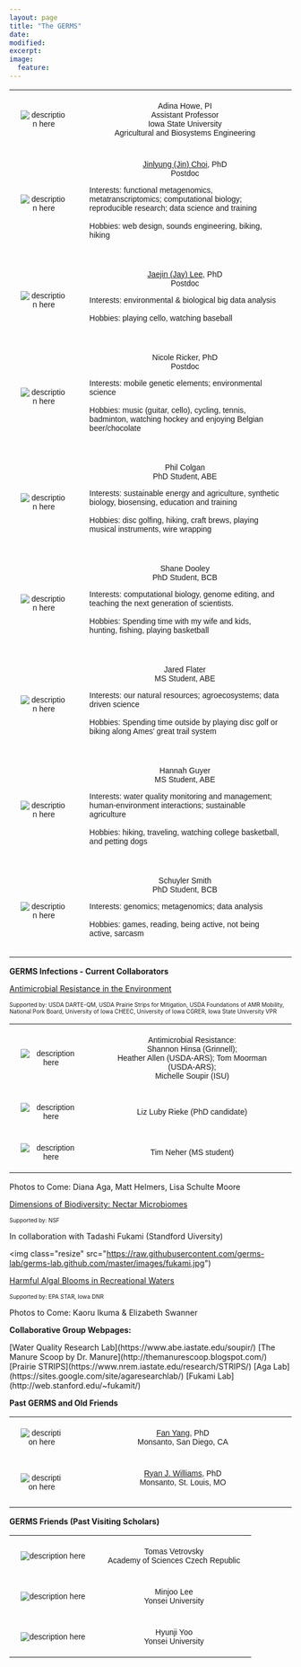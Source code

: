 ```yaml
---
layout: page
title: "The GERMS"
date:
modified:
excerpt:
image:
  feature:
---
```

<style type="text/css">
.tg  {border-collapse:collapse;border-spacing:0;}
.tg td{font-family:Arial, sans-serif;font-size:14px;padding:20px 20px;border-style:solid;border-width:1px;overflow:hidden;word-break:normal;}
.tg th{font-family:Arial, sans-serif;font-size:14px;font-weight:normal;padding:20px 20px;border-style:solid;border-width:0px;overflow:hidden;word-break:normal;}
</style>

<table class="tg">
<tr>
<th class="tg-031e"><img src="isu_howe.jpg" alt="description here" /></th>
<th class="tg-031e">Adina Howe, PI<br>Assistant Professor<br> Iowa State University<br>Agricultural and Biosystems Engineering
<script language="JavaScript">
var username = "adina";
var hostname = "iastate.edu";
var linktext = username + "@" + hostname ;
document.write("<a href='" + "mail" + "to:" + username + "@" + hostname + "'>" + linktext + "</a>");
</script>
</th>
</tr>

<tr>
<th class="tg-031e"><img src="jin3.jpg" alt="description here" /></th>
<th class="tg-031e"><a href="http://metajinomics.github.io/">Jinlyung (Jin) Choi</a>, PhD<br>Postdoc
<p align="left">Interests: functional metagenomics, metatranscriptomics; computational biology; reproducible research; data science and training
<br>
<br>Hobbies: web design, sounds engineering, biking, hiking</p>
</th>
</tr>

<tr>
<th class="tg-031e"><img src="jae2.jpg" alt="description here" /></th>
<th class="tg-031e"><a href="http://metajinomics.github.io/">Jaejin (Jay) Lee</a>, PhD<br>Postdoc
<p align="left">Interests: environmental & biological big data analysis
<br>
<br>Hobbies: playing cello, watching baseball</p>
</th>
</tr>

<tr>
<th class="tg-031e"><img src="nicole.gif" alt="description here" /></th>
<th class="tg-031e">Nicole Ricker, PhD
<br>Postdoc
<p align="left">Interests:  mobile genetic elements; environmental science
<br>
<br>Hobbies:  music (guitar, cello), cycling, tennis, badminton, watching hockey and enjoying Belgian beer/chocolate
</p>
</th>
</tr>


<tr>
<th class="tg-031e"><img src="phil.jpg" alt="description here" /></th>
<th class="tg-031e">Phil Colgan
<br>PhD Student, ABE
<p align="left">Interests: sustainable energy and agriculture, synthetic biology, biosensing, education and training
<br>
<br>Hobbies: disc golfing, hiking, craft brews, playing musical instruments, wire wrapping</p>
</th>
</tr>

<tr>
<th class="tg-031e"><img src="shane.gif" alt="description here" /></th>
<th class="tg-031e">Shane Dooley
<br>PhD Student, BCB
<p align="left">Interests:  computational biology, genome editing,  and teaching the next generation of scientists. 
<br>
<br>Hobbies:  Spending time with my wife and kids, hunting, fishing, playing basketball</p>
</th>
</tr>

<tr>
<th class="tg-031e"><img src="lab_photo_farmer_small.jpg" alt="description here" /></th>
<th class="tg-031e">Jared Flater
<br>MS Student, ABE
<p align="left">Interests:  our natural resources; agroecosystems; data driven science
<br>
<br>Hobbies:  Spending time outside by playing disc golf or biking along Ames' great trail system</p>
</th>
</tr>

<tr>
<th class="tg-031e"><img src="hannah.jpg" alt="description here" /></th>
<th class="tg-031e">Hannah Guyer
<br>MS Student, ABE
<p align="left">Interests: water quality monitoring and management; human-environment interactions; sustainable agriculture
<br>
<br>Hobbies: hiking, traveling, watching college basketball, and petting dogs</p>
</th>
</tr>

<tr>
<th class="tg-031e"><img src="schuyler.jpg" alt="description here" /></th>
<th class="tg-031e">Schuyler Smith
<br>PhD Student, BCB
<p align="left">Interests:  genomics; metagenomics; data analysis
<br>
<br>Hobbies:  games, reading, being active, not being active, sarcasm</p>
</th>
</tr>

</table>

<p><b>GERMS Infections - Current Collaborators</b></p>

<p><u>Antimicrobial Resistance in the Environment</u></p>
<font size="1">Supported by: USDA DARTE-QM, USDA Prairie Strips for Mitigation, USDA Foundations of AMR Mobility, National Pork Board, University of Iowa CHEEC, University of Iowa CGRER, Iowa State University VPR</font>

<table class="tg">
  <tr>
    <th class="tg-031e"><img src="darte.jpg" alt="description here" /></th>
    <th class="tg-031e">Antimicrobial Resistance:  <br>Shannon Hinsa (Grinnell); <br>Heather Allen (USDA-ARS); Tom Moorman (USDA-ARS); <br>Michelle Soupir (ISU) <br></th>
  </tr>

  <tr>
    <th class="tg-031e"><img src="liz_arches2.jpg" alt="description here" /></th>
    <th class="tg-031e">Liz Luby Rieke (PhD candidate)<br></th>
  </tr>

  <tr>
    <th class="tg-031e"><img src="cool_tim.jpg" alt="description here" /></th>
    <th class="tg-031e">Tim Neher (MS student)<br></th>
  </tr>
</table>

Photos to Come:  Diana Aga, Matt Helmers, Lisa Schulte Moore


<p><u>Dimensions of Biodiversity:  Nectar Microbiomes </u></p>
<font size="1">Supported by: NSF</font> 

In collaboration with Tadashi Fukami (Standford Uiversity)

<img class="resize" src="https://raw.githubusercontent.com/germs-lab/germs-lab.github.com/master/images/fukami.jpg")

<p><u>Harmful Algal Blooms in Recreational Waters</u></p>
<font size="1">Supported by:  EPA STAR, Iowa DNR</font>



Photos to Come:  Kaoru Ikuma & Elizabeth Swanner

<p><b>Collaborative Group Webpages:</b></p>
[Water Quality Research Lab](https://www.abe.iastate.edu/soupir/)  
[The Manure Scoop by Dr. Manure](http://themanurescoop.blogspot.com/)  
[Prairie STRIPS](https://www.nrem.iastate.edu/research/STRIPS/)  
[Aga Lab](https://sites.google.com/site/agaresearchlab/)   
[Fukami Lab](http://web.stanford.edu/~fukamit/)


<p><b>Past GERMS and Old Friends </b></p>
<table class="tg">
<tr>
<th class="tg-031e"><img src="fan-1.jpg" alt="description here" /></th>
<th class="tg-031e"><a href="http://fandemonium.github.io/">Fan Yang</a>, PhD
<br>Monsanto, San Diego, CA
</th>
</tr>


  <tr>
    <th class="tg-031e"><img src="ryan.jpg" alt="description here" /></th>
    <th class="tg-031e"><a href="http://ryanjw.github.io/">Ryan J. Williams</a>, PhD<br>Monsanto, St. Louis, MO &nbsp;&nbsp;&nbsp;&nbsp;&nbsp;&nbsp;&nbsp;&nbsp;&nbsp;&nbsp;&nbsp;&nbsp;&nbsp;&nbsp;&nbsp;&nbsp;&nbsp;&nbsp;&nbsp;&nbsp;&nbsp;&nbsp;&nbsp;&nbsp;&nbsp;&nbsp;&nbsp;&nbsp;&nbsp;&nbsp;&nbsp;&nbsp;&nbsp;&nbsp;&nbsp;&nbsp;&nbsp;&nbsp;&nbsp;&nbsp;&nbsp;&nbsp;&nbsp;&nbsp;&nbsp;&nbsp;&nbsp;&nbsp;&nbsp;&nbsp;&nbsp;&nbsp;&nbsp;&nbsp;&nbsp;&nbsp;&nbsp;&nbsp;&nbsp;&nbsp;&nbsp;&nbsp;&nbsp;&nbsp;&nbsp;&nbsp;&nbsp;&nbsp;&nbsp;&nbsp;&nbsp;&nbsp;&nbsp;&nbsp;&nbsp;&nbsp;&nbsp;&nbsp;&nbsp;&nbsp;&nbsp;&nbsp;&nbsp;

</th>
  </tr>
</table>

<p><b>GERMS Friends (Past Visiting Scholars)</b></p>

<table class="tg">
<tr>
    <th class="tg-031e"><img src="tomas.png" alt="description here" /></th>
     <th class="tg-031e">Tomas Vetrovsky<br>Academy of Sciences Czech Republic</th>
  </tr>

<tr>
    <th class="tg-031e"><img src="minjoo.gif" alt="description here" /></th>
     <th class="tg-031e">Minjoo Lee<br>Yonsei University</th>
  </tr>
  <tr>
    <th class="tg-031e"><img src="hyunji.gif" alt="description here" /></th>
    <th class="tg-031e">Hyunji Yoo<br>Yonsei University</th>
  </tr>

</table>
